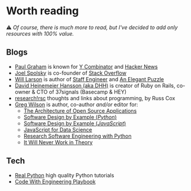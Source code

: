 # Worth reading

⚠️ *Of course, there is much more to read, but I've decided to add only resources with 100% value.*

## Blogs

- [Paul Graham](http://www.paulgraham.com) is known for [Y Combinator](https://www.ycombinator.com/) and [Hacker News](https://news.ycombinator.com/)
- [Joel Spolsky](https://www.joelonsoftware.com) is co-founder of [Stack Overflow](https://stackoverflow.com/)
- [Will Larson](https://lethain.com) is author of [Staff Engineer](https://lethain.com/staff-engineer/) and [An Elegant Puzzle](https://lethain.com/elegant-puzzle/)
- [David Heinemeier Hansson (aka DHH)](https://world.hey.com/dhh) is creator of Ruby on Rails, co-owner & CTO of 37signals (Basecamp & HEY)
- [research!rsc](https://research.swtch.com) thoughts and links about programming, by Russ Cox
- [Greg Wilson](https://third-bit.com) is author, co-author *and/or* editor for:
  - [The Architecture of Open Source Applications](https://aosabook.org/)
  - [Software Design by Example (*Python*)](https://third-bit.com/sdxpy/)
  - [Software Design by Example (*JavaScript*)](https://third-bit.com/sdxjs/)
  - [JavaScript for Data Science](https://third-bit.com/js4ds/)
  - [Research Software Engineering with Python](https://merely-useful.tech/py-rse/)
  - [It Will Never Work in Theory](https://neverworkintheory.org)

## Tech

- [Real Python](https://realpython.com/) high quality Python tutorials
- [Code With Engineering Playbook](https://microsoft.github.io/code-with-engineering-playbook)
